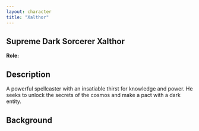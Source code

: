 ```yaml
---
layout: character
title: "Xalthor"
---
```


## Supreme Dark Sorcerer Xalthor
**Role:** 
## Description 
A powerful spellcaster with an insatiable thirst for knowledge and power. He seeks to unlock the secrets of the cosmos and make a pact with a dark entity.
## Background 
